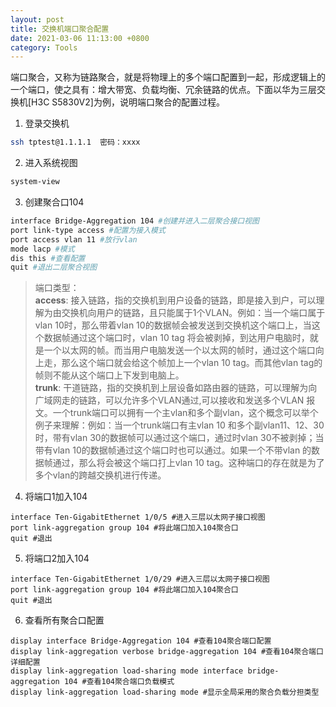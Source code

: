 ```yaml
---
layout: post
title: 交换机端口聚合配置
date: 2021-03-06 11:13:00 +0800
category: Tools
---
```

端口聚合，又称为链路聚合，就是将物理上的多个端口配置到一起，形成逻辑上的一个端口，使之具有：增大带宽、负载均衡、冗余链路的优点。下面以华为三层交换机[H3C S5830V2]为例，说明端口聚合的配置过程。
1. 登录交换机
```bash
ssh tptest@1.1.1.1  密码：xxxx
```
2. 进入系统视图
```bash
system-view
```
3. 创建聚合口104
```bash
interface Bridge-Aggregation 104 #创建并进入二层聚合接口视图
port link-type access #配置为接入模式
port access vlan 11 #放行vlan
mode lacp #模式
dis this #查看配置
quit #退出二层聚合视图
```
>端口类型：<br/>
>**access**: 接入链路，指的交换机到用户设备的链路，即是接入到户，可以理解为由交换机向用户的链路，且只能属于1个VLAN。例如：当一个端口属于vlan 10时，那么带着vlan 10的数据帧会被发送到交换机这个端口上，当这个数据帧通过这个端口时，vlan 10 tag 将会被剥掉，到达用户电脑时，就是一个以太网的帧。而当用户电脑发送一个以太网的帧时，通过这个端口向上走，那么这个端口就会给这个帧加上一个vlan 10 tag。而其他vlan tag的帧则不能从这个端口上下发到电脑上。<br/>
>**trunk**: 干道链路，指的交换机到上层设备如路由器的链路，可以理解为向广域网走的链路，可以允许多个VLAN通过,可以接收和发送多个VLAN 报文。一个trunk端口可以拥有一个主vlan和多个副vlan，这个概念可以举个例子来理解：例如：当一个trunk端口有主vlan 10 和多个副vlan11、12、30时，带有vlan 30的数据帧可以通过这个端口，通过时vlan 30不被剥掉；当带有vlan 10的数据帧通过这个端口时也可以通过。如果一个不带vlan 的数据帧通过，那么将会被这个端口打上vlan 10 tag。这种端口的存在就是为了多个vlan的跨越交换机进行传递。

4. 将端口1加入104
```
interface Ten-GigabitEthernet 1/0/5 #进入三层以太网子接口视图
port link-aggregation group 104 #将此端口加入104聚合口
quit #退出
```
5. 将端口2加入104
```
interface Ten-GigabitEthernet 1/0/29 #进入三层以太网子接口视图
port link-aggregation group 104 #将此端口加入104聚合口
quit #退出
```
6. 查看所有聚合口配置
```
display interface Bridge-Aggregation 104 #查看104聚合端口配置
display link-aggregation verbose bridge-aggregation 104 #查看104聚合端口详细配置
display link-aggregation load-sharing mode interface bridge-aggregation 104 #查看104聚合端口负载模式
display link-aggregation load-sharing mode #显示全局采用的聚合负载分担类型
```